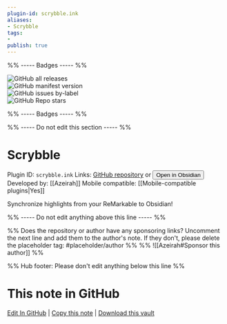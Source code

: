 ```yaml
---
plugin-id: scrybble.ink
aliases:
- Scrybble
tags: 
- 
publish: true
---
```


%% ----- Badges ----- %%

![GitHub all releases](https://img.shields.io/github/downloads/Azeirah/scrybble/total?color=573E7A&logo=github&style=for-the-badge)   
![GitHub manifest version](https://img.shields.io/github/manifest-json/v/Azeirah/scrybble?color=573E7A&logo=github&style=for-the-badge)   
![GitHub issues by-label](https://img.shields.io/github/issues/Azeirah/scrybble/help%20wanted?color=573E7A&logo=github&style=for-the-badge)   
![GitHub Repo stars](https://img.shields.io/github/stars/Azeirah/scrybble?color=573E7A&logo=github&style=for-the-badge)

%% ----- Badges ----- %%

%% ----- Do not edit this section ----- %%

# Scrybble

Plugin ID: `scrybble.ink`
Links: [GitHub repository](https://github.com/Azeirah/scrybble) or [<button id=HH>Open in Obsidian</button>](obsidian://show-plugin?id=scrybble.ink)
Developed by: [[Azeirah]]
Mobile compatible: [[Mobile-compatible plugins|Yes]]

Synchronize highlights from your ReMarkable to Obsidian!

%% ----- Do not edit anything above this line ----- %% 

%% Does the repository or author have any sponsoring links? Uncomment the next line and add them to the author's note. If they don't, please delete the placeholder tag: #placeholder/author %%
%% ![[Azeirah#Sponsor this author]] %%

%% Hub footer: Please don't edit anything below this line %%

# This note in GitHub

<span class="git-footer">[Edit In GitHub](https://github.dev/obsidian-community/obsidian-hub/blob/main/02%20-%20Community%20Expansions/02.05%20All%20Community%20Expansions/Plugins/scrybble.ink.md "git-hub-edit-note") | [Copy this note](https://raw.githubusercontent.com/obsidian-community/obsidian-hub/main/02%20-%20Community%20Expansions/02.05%20All%20Community%20Expansions/Plugins/scrybble.ink.md "git-hub-copy-note") | [Download this vault](https://github.com/obsidian-community/obsidian-hub/archive/refs/heads/main.zip "git-hub-download-vault") </span>
